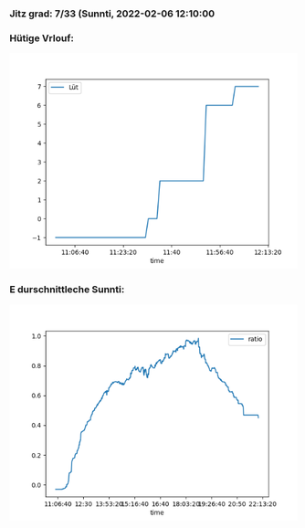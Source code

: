 ### Jitz grad: 7/33 (Sunnti, 2022-02-06 12:10:00

### Hütige Vrlouf:
![Graph](Today.png)

### E durschnittleche Sunnti:
![Graph](Sunnti.png)